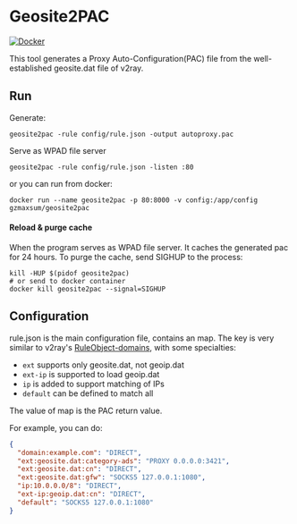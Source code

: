 # Geosite2PAC

[![Docker](https://github.com/Max-Sum/geosite2pac/actions/workflows/docker-publish.yml/badge.svg)](https://github.com/Max-Sum/geosite2pac/actions/workflows/docker-publish.yml)

This tool generates a Proxy Auto-Configuration(PAC) file from the well-established geosite.dat file of v2ray.

## Run

Generate:

```
geosite2pac -rule config/rule.json -output autoproxy.pac
```

Serve as WPAD file server

```
geosite2pac -rule config/rule.json -listen :80
```

or you can run from docker:

```
docker run --name geosite2pac -p 80:8000 -v config:/app/config gzmaxsum/geosite2pac
```

#### Reload & purge cache

When the program serves as WPAD file server. It caches the generated pac for 24 hours. To purge the cache, send SIGHUP to the process:

```
kill -HUP $(pidof geosite2pac)
# or send to docker container
docker kill geosite2pac --signal=SIGHUP
```

## Configuration

rule.json is the main configuration file, contains an map. The key is very similar to v2ray's [RuleObject-domains](https://www.v2fly.org/config/routing.html#routingobject), with some specialties:

- `ext` supports only geosite.dat, not geoip.dat
- `ext-ip` is supported to load geoip.dat
- `ip` is added to support matching of IPs
- `default` can be defined to match all

The value of map is the PAC return value.

For example, you can do:

```json
{
  "domain:example.com": "DIRECT",
  "ext:geosite.dat:category-ads": "PROXY 0.0.0.0:3421",
  "ext:geosite.dat:cn": "DIRECT",
  "ext:geosite.dat:gfw": "SOCKS5 127.0.0.1:1080",
  "ip:10.0.0.0/8": "DIRECT",
  "ext-ip:geoip.dat:cn": "DIRECT",
  "default": "SOCKS5 127.0.0.1:1080"
}
```
